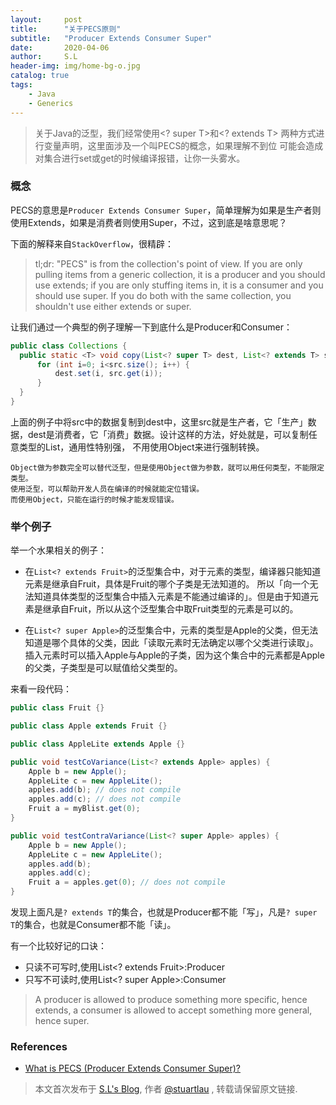 ```yaml
---
layout:     post
title:      "关于PECS原则"
subtitle:   "Producer Extends Consumer Super"
date:       2020-04-06
author:     S.L
header-img: img/home-bg-o.jpg
catalog: true
tags:
    - Java
    - Generics
---
```

    
> 关于Java的泛型，我们经常使用<? super T>和<? extends T> 两种方式进行变量声明，这里面涉及一个叫PECS的概念，如果理解不到位
可能会造成对集合进行set或get的时候编译报错，让你一头雾水。

### 概念
PECS的意思是`Producer Extends Consumer Super`，简单理解为如果是生产者则使用Extends，如果是消费者则使用Super，不过，这到底是啥意思呢？

下面的解释来自`StackOverflow`，很精辟：
> tl;dr: "PECS" is from the collection's point of view. If you are only pulling items from a generic 
collection, it is a producer and you should use extends; if you are only stuffing items in, it is a 
consumer and you should use super. If you do both with the same collection, you shouldn't use either extends or super.
  

让我们通过一个典型的例子理解一下到底什么是Producer和Consumer：
```java
public class Collections { 
  public static <T> void copy(List<? super T> dest, List<? extends T> src)   {  
      for (int i=0; i<src.size(); i++) { 
          dest.set(i, src.get(i)); 
      }
  } 
}
```
上面的例子中将src中的数据复制到dest中，这里src就是生产者，它「生产」数据，dest是消费者，它「消费」数据。设计这样的方法，好处就是，可以复制任意类型的List，通用性特别强，
不用使用Object来进行强制转换。
```
Object做为参数完全可以替代泛型，但是使用Object做为参数，就可以用任何类型，不能限定类型。
使用泛型，可以帮助开发人员在编译的时候就能定位错误。
而使用Object，只能在运行的时候才能发现错误。
```
### 举个例子
举一个水果相关的例子：
- 在`List<? extends Fruit>`的泛型集合中，对于元素的类型，编译器只能知道元素是继承自Fruit，具体是Fruit的哪个子类是无法知道的。
所以「向一个无法知道具体类型的泛型集合中插入元素是不能通过编译的」。但是由于知道元素是继承自Fruit，所以从这个泛型集合中取Fruit类型的元素是可以的。

- 在`List<? super Apple>`的泛型集合中，元素的类型是Apple的父类，但无法知道是哪个具体的父类，因此「读取元素时无法确定以哪个父类进行读取」。
插入元素时可以插入Apple与Apple的子类，因为这个集合中的元素都是Apple的父类，子类型是可以赋值给父类型的。

来看一段代码：
```java
public class Fruit {}

public class Apple extends Fruit {}

public class AppleLite extends Apple {}

public void testCoVariance(List<? extends Apple> apples) {
    Apple b = new Apple();
    AppleLite c = new AppleLite();
    apples.add(b); // does not compile
    apples.add(c); // does not compile
    Fruit a = myBlist.get(0);
}

public void testContraVariance(List<? super Apple> apples) {
    Apple b = new Apple();
    AppleLite c = new AppleLite();
    apples.add(b);
    apples.add(c);
    Fruit a = apples.get(0); // does not compile
}
```
发现上面凡是`? extends T`的集合，也就是Producer都不能「写」，凡是`? super T`的集合，也就是Consumer都不能「读」。

有一个比较好记的口诀：
 
- 只读不可写时,使用List<? extends Fruit>:Producer
- 只写不可读时,使用List<? super Apple>:Consumer

>  A producer is allowed to produce something more specific, hence extends, a consumer is allowed to accept something more general, hence super.


### References
- [What is PECS (Producer Extends Consumer Super)?](https://stackoverflow.com/questions/2723397/what-is-pecs-producer-extends-consumer-super) 

> 本文首次发布于 [S.L's Blog](https://liushuo.me), 作者 [@stuartlau](http://github.com/stuartlau) ,
转载请保留原文链接.
